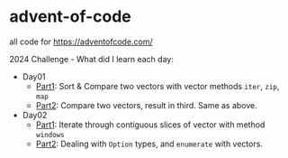 # advent-of-code
all code for https://adventofcode.com/

2024 Challenge - What did I learn each day:
- Day01
    - [Part1](https://adventofcode.com/2024/day/1#part1): Sort & Compare two vectors with vector methods `iter`, `zip`, `map`
    - [Part2](https://adventofcode.com/2024/day/1#part2): Compare two vectors, result in third. Same as above.
- Day02
    - [Part1](https://adventofcode.com/2024/day/2#part1): Iterate through contiguous slices of vector with method `windows`
    - [Part2](https://adventofcode.com/2024/day/2#part2): Dealing with `Option` types, and `enumerate` with vectors.